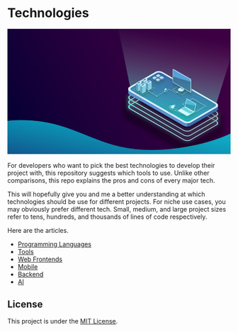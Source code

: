 # Technologies

![Cover](cover.jpg)

For developers who want to pick the best technologies to develop their project with, this repository suggests which tools to use. Unlike other comparisons, this repo explains the pros and cons of every major tech.

This will hopefully give you and me a better understanding at which technologies should be use for different projects. For niche use cases, you may obviously prefer different tech. Small, medium, and large project sizes refer to tens, hundreds, and thousands of lines of code respectively.

Here are the articles.
- [Programming Languages](programming_languages.md)
- [Tools](tools.md)
- [Web Frontends](web_frontends.md)
- [Mobile](mobile.md)
- [Backend](backend.md)
- [AI](ai.md)

## License

This project is under the [MIT License](LICENSE).